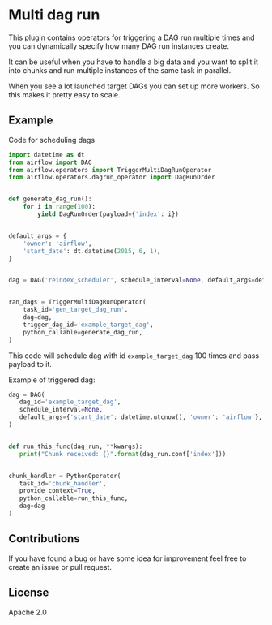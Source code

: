 # Multi dag run

This plugin contains operators for triggering a DAG run multiple times
and you can dynamically specify how many DAG run instances create.

It can be useful when you have to handle a big data and you want to split it
into chunks and run multiple instances of the same task in parallel.

When you see a lot launched target DAGs you can set up more workers.
So this makes it pretty easy to scale.

## Example

Code for scheduling dags

```python
import datetime as dt
from airflow import DAG
from airflow.operators import TriggerMultiDagRunOperator
from airflow.operators.dagrun_operator import DagRunOrder


def generate_dag_run():
    for i in range(100):
        yield DagRunOrder(payload={'index': i})


default_args = {
    'owner': 'airflow',
    'start_date': dt.datetime(2015, 6, 1),
}


dag = DAG('reindex_scheduler', schedule_interval=None, default_args=default_args)


ran_dags = TriggerMultiDagRunOperator(
    task_id='gen_target_dag_run',
    dag=dag,
    trigger_dag_id='example_target_dag',
    python_callable=generate_dag_run,
)
```

This code will schedule dag with id `example_target_dag` 100 times and pass payload to it.


Example of triggered dag:

 ```python
dag = DAG(
    dag_id='example_target_dag',
    schedule_interval=None,
    default_args={'start_date': datetime.utcnow(), 'owner': 'airflow'},
)


def run_this_func(dag_run, **kwargs):
    print("Chunk received: {}".format(dag_run.conf['index']))


chunk_handler = PythonOperator(
    task_id='chunk_handler',
    provide_context=True,
    python_callable=run_this_func,
    dag=dag
)
```

## Contributions
If you have found a bug or have some idea for improvement feel free to create an issue
or pull request.

## License
Apache 2.0
